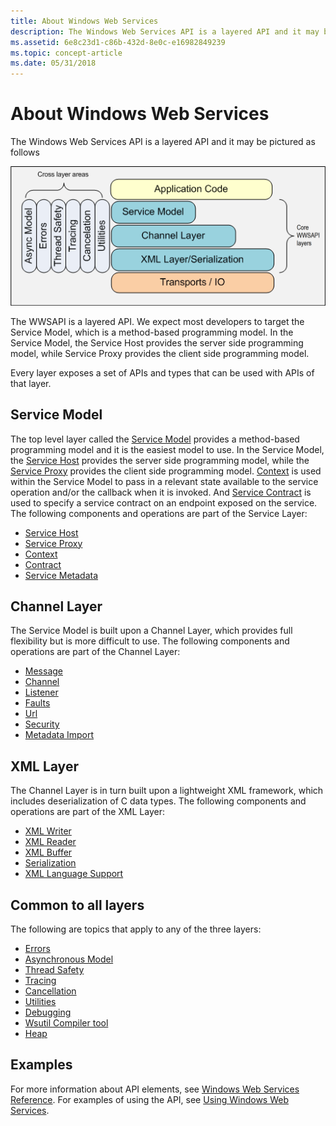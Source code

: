 ```yaml
---
title: About Windows Web Services
description: The Windows Web Services API is a layered API and it may be pictured as follows.
ms.assetid: 6e8c23d1-c86b-432d-8e0c-e16982849239
ms.topic: concept-article
ms.date: 05/31/2018
---
```


# About Windows Web Services

The Windows Web Services API is a layered API and it may be pictured as follows

![Diagram showing the layers and cross layer areas of the Windows Web Services API.](images/apistack.png)

The WWSAPI is a layered API. We expect most developers to target the Service Model, which is a method-based programming model. In the Service Model, the Service Host provides the server side programming model, while Service Proxy provides the client side programming model.

Every layer exposes a set of APIs and types that can be used with APIs of that layer.

## Service Model

The top level layer called the [Service Model](service-model-layer-overview.md) provides a method-based programming model and it is the easiest model to use. In the Service Model, the [Service Host](service-host.md) provides the server side programming model, while the [Service Proxy](service-proxy.md) provides the client side programming model. [Context](context.md) is used within the Service Model to pass in a relevant state available to the service operation and/or the callback when it is invoked. And [Service Contract](contract.md) is used to specify a service contract on an endpoint exposed on the service. The following components and operations are part of the Service Layer:

-   [Service Host](service-host.md)
-   [Service Proxy](service-proxy.md)
-   [Context](context.md)
-   [Contract](contract.md)
-   [Service Metadata](service-metadata.md)

## Channel Layer

The Service Model is built upon a Channel Layer, which provides full flexibility but is more difficult to use. The following components and operations are part of the Channel Layer:

-   [Message](message.md)
-   [Channel](channel.md)
-   [Listener](listener.md)
-   [Faults](faults.md)
-   [Url](url.md)
-   [Security](security-overview.md)
-   [Metadata Import](metadata-import.md)

## XML Layer

The Channel Layer is in turn built upon a lightweight XML framework, which includes deserialization of C data types. The following components and operations are part of the XML Layer:

-   [XML Writer](xml-writer.md)
-   [XML Reader](xml-reader.md)
-   [XML Buffer](xml-buffer.md)
-   [Serialization](serialization.md)
-   [XML Language Support](xml-language-support.md)

## Common to all layers

The following are topics that apply to any of the three layers:

-   [Errors](errors.md)
-   [Asynchronous Model](asynchronous-model.md)
-   [Thread Safety](thread-safety.md)
-   [Tracing](tracing.md)
-   [Cancellation](cancellation.md)
-   [Utilities](utilities.md)
-   [Debugging](debugging.md)
-   [Wsutil Compiler tool](wsutil-compiler-tool.md)
-   [Heap](heap.md)

## Examples

For more information about API elements, see [Windows Web Services Reference](windows-web-services-reference.md). For examples of using the API, see [Using Windows Web Services](using-windows-web-services.md).

 

 




